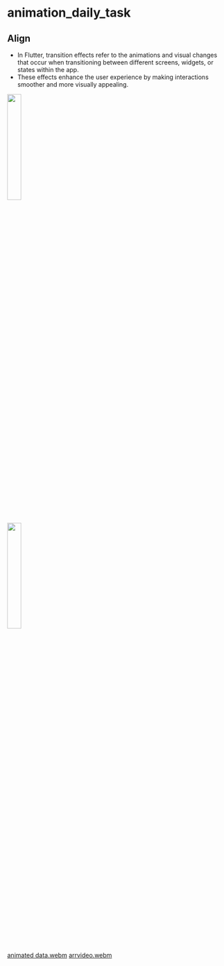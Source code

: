# animation_daily_task

## Align

- In Flutter, transition effects refer to the animations and visual changes that occur when transitioning between different screens, widgets, or states within the app.
- These effects enhance the user experience by making interactions smoother and more visually appealing.

<p>
  <img src = "https://github.com/user-attachments/assets/0ea1fa24-7fe9-48bd-bda8-7c593533e877" height = 25% width =25%>
</p>

<p>
  <img src = "https://github.com/user-attachments/assets/1218aa03-f468-4ebb-bf08-7500aecb983d" height = 25% width =25%>
</p>


[animated data.webm](https://github.com/user-attachments/assets/8db40b3f-aa84-4863-aa96-529be019e81b)
[arrvideo.webm](https://github.com/user-attachments/assets/5aa2c1dc-e6d7-4add-a746-d373b6a6848a)
